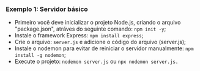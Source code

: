 ### Exemplo 1: Servidor básico

- Primeiro você deve inicializar o projeto Node.js, criando o arquivo "package.json", atráves do seguinte comando: ```npm init -y```;
- Instale o framework Express: ```npm install express```;
- Crie o arquivo: ```server.js``` e adicione o código do arquivo (server.js);
- Instale o nodemon para evitar de reiniciar o servidor manualmente: ```npm install -g nodemon```;
- Execute o projeto: ```nodemon server.js``` ou ```npx nodemon server.js.```

